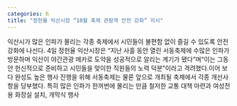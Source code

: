 ```yaml
---
categories: h
title: "정헌율 익산시장 “10월 축제 관람객 안전 강화” 지시"
---
```

익산시가 많은 인파가 몰리는 각종 축제에서 시민들이 불편함 없이 즐길 수 있도록 안전 강화에 나선다. 4일 정헌율 익산시장은 “지난 사흘 동안 열린 서동축제에 수많은 인파가 방문하며 익산이 야간관광 메카로 도약을 성공적으로 알리는 계기가 됐다”며“이는 그동안 헌신적으로 준비하고 시민들을 맞이한 직원들의 노력 덕분”이라고 격려했다.이어 보다 완성도 높은 행사 진행을 위해 서동축제는 물론 앞으로 개최될 축제에서 각종 개선사항을 당부했다. 특히 많은 인파가 한꺼번에 몰리는 만큼 철저한 교통 대책 마련과 여성전용 화장실 설치, 개막식 행사